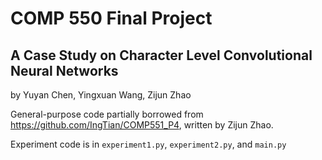 # COMP 550 Final Project

## A Case Study on Character Level Convolutional Neural Networks

by Yuyan Chen, Yingxuan Wang, Zijun Zhao

General-purpose code partially borrowed from https://github.com/IngTian/COMP551_P4, written by Zijun Zhao.

Experiment code is in `experiment1.py`, `experiment2.py`, and `main.py`
